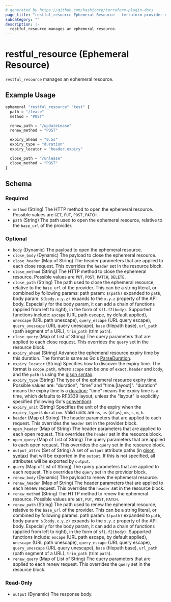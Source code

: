 ```yaml
---
# generated by https://github.com/hashicorp/terraform-plugin-docs
page_title: "restful_resource Ephemeral Resource - terraform-provider-restful"
subcategory: ""
description: |-
  restful_resource manages an ephemeral resource.
---
```


# restful_resource (Ephemeral Resource)

`restful_resource` manages an ephemeral resource.

## Example Usage

```terraform
ephemeral "restful_resource" "test" {
  path = "/lease"
  method = "POST"

  renew_path = "/updateLease"
  renew_method = "POST"

  expiry_ahead = "0.5s"
  expiry_type = "duration"
  expiry_locator = "header.expiry"

  close_path = "/unlease"
  close_method = "POST"
}
```

<!-- schema generated by tfplugindocs -->
## Schema

### Required

- `method` (String) The HTTP method to open the ephemeral resource. Possible values are `GET`, `PUT`, `POST`, `PATCH`.
- `path` (String) The path used to open the ephemeral resource, relative to the `base_url` of the provider.

### Optional

- `body` (Dynamic) The payload to open the ephemeral resource.
- `close_body` (Dynamic) The payload to close the ephemeral resource.
- `close_header` (Map of String) The header parameters that are applied to each close request. This overrides the `header` set in the resource block.
- `close_method` (String) The HTTP method to close the ephemeral resource. Possible values are `PUT`, `POST`, `PATCH`, `DELETE`.
- `close_path` (String) The path used to close the ephemeral resource, relative to the `base_url` of the provider. This can be a string literal, or combined by following params: path param: `$(path)` expanded to `path`, body param: `$(body.x.y.z)` expands to the `x.y.z` property of the API body. Especially for the body param, it can add a chain of functions (applied from left to right), in the form of `$f1.f2(body)`. Supported functions include: `escape` (URL path escape, by default applied), `unescape` (URL path unescape), `query_escape` (URL query escape), `query_unescape` (URL query unescape), `base` (filepath base), `url_path` (path segment of a URL), `trim_path` (trim `path`).
- `close_query` (Map of List of String) The query parameters that are applied to each close request. This overrides the `query` set in the resource block.
- `expiry_ahead` (String) Advance the ephemeral resource expiry time by this duration. The format is same as Go's [ParseDuration](https://pkg.go.dev/time#ParseDuration).
- `expiry_locator` (String) Specifies how to discover the expiry time. The format is `scope.path`, where `scope` can be one of `exact`, `header` and `body`, and the `path` is using the [gjson syntax](https://github.com/tidwall/gjson/blob/master/SYNTAX.md).
- `expiry_type` (String) The type of the ephemeral resource expiry time. Possible values are: "duration", "time" and "time.[layout]". "duration" means the expiry time is a [duration](https://pkg.go.dev/time#ParseDuration); "time" means the expiry time is a time, which defaults to RF3339 layout, unless the "layout" is explicitly specified (following Go's [convention](https://pkg.go.dev/time)).
- `expiry_unit` (String) Specifies the unit of the expiry when the `expiry_type` is `duration`. Valid units are `ns`, `us` (or `µs`), `ms`, `s`, `m`, `h`.
- `header` (Map of String) The header parameters that are applied to each request. This overrides the `header` set in the provider block.
- `open_header` (Map of String) The header parameters that are applied to each open request. This overrides the `header` set in the resource block.
- `open_query` (Map of List of String) The query parameters that are applied to each open request. This overrides the `query` set in the resource block.
- `output_attrs` (Set of String) A set of `output` attribute paths (in [gjson syntax](https://github.com/tidwall/gjson/blob/master/SYNTAX.md)) that will be exported in the `output`. If this is not specified, all attributes will be exported by `output`.
- `query` (Map of List of String) The query parameters that are applied to each request. This overrides the `query` set in the provider block.
- `renew_body` (Dynamic) The payload to renew the ephemeral resource.
- `renew_header` (Map of String) The header parameters that are applied to each renew request. This overrides the `header` set in the resource block.
- `renew_method` (String) The HTTP method to renew the ephemeral resource. Possible values are `GET`, `PUT`, `POST`, `PATCH`.
- `renew_path` (String) The path used to renew the ephemeral resource, relative to the `base_url` of the provider. This can be a string literal, or combined by following params: path param: `$(path)` expanded to `path`, body param: `$(body.x.y.z)` expands to the `x.y.z` property of the API body. Especially for the body param, it can add a chain of functions (applied from left to right), in the form of `$f1.f2(body)`. Supported functions include: `escape` (URL path escape, by default applied), `unescape` (URL path unescape), `query_escape` (URL query escape), `query_unescape` (URL query unescape), `base` (filepath base), `url_path` (path segment of a URL), `trim_path` (trim `path`).
- `renew_query` (Map of List of String) The query parameters that are applied to each renew request. This overrides the `query` set in the resource block.

### Read-Only

- `output` (Dynamic) The response body.

